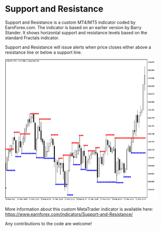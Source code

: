 # Support and Resistance
Support and Resistance is a custom MT4/MT5 indicator coded by EarnForex.com. The indicator is based on an earlier version by Barry Stander. It shows horizontal support and resistance levels based on the standard Fractals indicator.

Support and Resistance will issue alerts when price closes either above a resistance line or below a support line.

![Support and Resistance is good at finding local support and resistance levels on any timeframe](https://github.com/EarnForex/Support-and-Resistance/blob/main/README_Images/support-and-resistance-using-fractals.png)

More information about this custom MetaTrader indicator is available here: https://www.earnforex.com/indicators/Support-and-Resistance/

Any contributions to the code are welcome!

